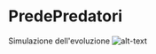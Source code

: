 # PredePredatori
Simulazione dell'evoluzione
![alt-text](https://github.com/MrPio/PredePredatori/edit/main/Simulazione_carestia.gif)

